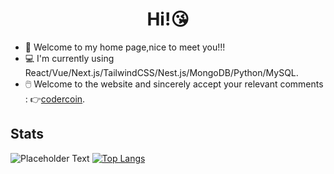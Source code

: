 <h1 align="center">Hi!😘</h1>

- 🥰 Welcome to my home page,nice to meet you!!!
- 💻 I'm currently using React/Vue/Next.js/TailwindCSS/Nest.js/MongoDB/Python/MySQL.
- 🖱️ Welcome to the website and sincerely accept your relevant comments : 👉[codercoin](https://codercoin.vercel.app).

## Stats
![Placeholder Text](https://github-readme-stats.vercel.app/api?username=codercoin98&count_private=true&show_icons=true&hide_title=true&hide_rank=true&theme=vue)
[![Top Langs](https://github-readme-stats.vercel.app/api/top-langs/?username=codercoin98&layout=compact&theme=vue)](https://github.com/anuraghazra/github-readme-stats)
